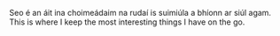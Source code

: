 Seo é an áit ina choimeádaim na rudaí is suimiúla a bhíonn ar siúl agam. 
This is where I keep the most interesting things I have on the go. 
